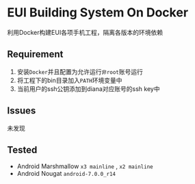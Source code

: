 EUI Building System On Docker 
====================================================

利用Docker构建EUI各项手机工程，隔离各版本的环境依赖

Requirement
----------

1. 安装`Docker`并且配置为允许运行`非root`账号运行 
2. 将工程下的bin目录加入`PATH`环境变量中 
3. 当前用户的ssh公钥添加到diana对应账号的ssh key中 

Issues
------
未发现

Tested
------

* Android Marshmallow `x3 mainline` , `x2 mainline`
* Android Nougat `android-7.0.0_r14`

